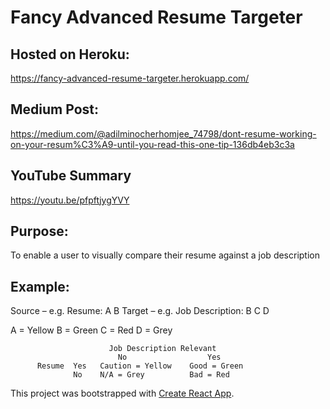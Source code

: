 # Fancy Advanced Resume Targeter

## Hosted on Heroku: 
https://fancy-advanced-resume-targeter.herokuapp.com/

## Medium Post:
https://medium.com/@adilminocherhomjee_74798/dont-resume-working-on-your-resum%C3%A9-until-you-read-this-one-tip-136db4eb3c3a

## YouTube Summary
https://youtu.be/pfpftjygYVY

## Purpose:
To enable a user to visually compare their resume against a job description

## Example:

Source – e.g. Resume: A B
Target – e.g. Job Description: B C D

A = Yellow
B = Green
C = Red
D = Grey

                          Job Description Relevant
                            No                  Yes
          Resume  Yes   Caution = Yellow    Good = Green
                  No    N/A = Grey          Bad = Red


This project was bootstrapped with [Create React App](https://github.com/facebookincubator/create-react-app).
